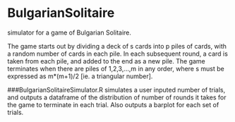 # BulgarianSolitaire
simulator for a game of Bulgarian Solitaire.

The game starts out by dividing a deck of s cards into p piles of cards, with a random number of cards in each pile.
In each subsequent round, a card is taken from each pile, and added to the end as a new pile.
The game terminates when there are piles of 1,2,3,...,m in any order, where s must be expressed as m*(m+1)/2 [ie. a triangular number].

###BulgarianSolitaireSimulator.R
simulates a user inputed number of trials, and outputs a dataframe of the distribution of number of rounds it takes for the game to terminate in each trial. Also outputs a barplot for each set of trials.
